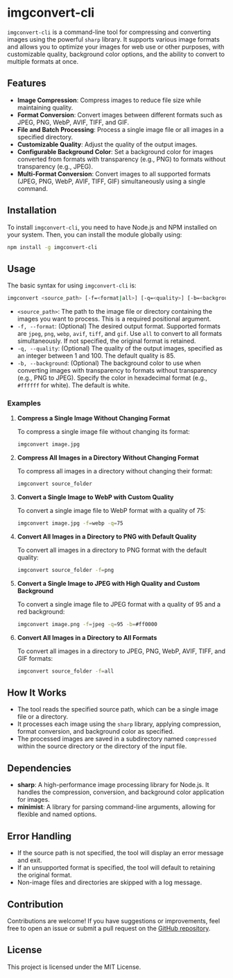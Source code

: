 # imgconvert-cli

`imgconvert-cli` is a command-line tool for compressing and converting images using the powerful `sharp` library. It supports various image formats and allows you to optimize your images for web use or other purposes, with customizable quality, background color options, and the ability to convert to multiple formats at once.

## Features

- **Image Compression**: Compress images to reduce file size while maintaining quality.
- **Format Conversion**: Convert images between different formats such as JPEG, PNG, WebP, AVIF, TIFF, and GIF.
- **File and Batch Processing**: Process a single image file or all images in a specified directory.
- **Customizable Quality**: Adjust the quality of the output images.
- **Configurable Background Color**: Set a background color for images converted from formats with transparency (e.g., PNG) to formats without transparency (e.g., JPEG).
- **Multi-Format Conversion**: Convert images to all supported formats (JPEG, PNG, WebP, AVIF, TIFF, GIF) simultaneously using a single command.

## Installation

To install `imgconvert-cli`, you need to have Node.js and NPM installed on your system. Then, you can install the module globally using:

```bash
npm install -g imgconvert-cli
```

## Usage

The basic syntax for using `imgconvert-cli` is:

```bash
imgconvert <source_path> [-f=<format|all>] [-q=<quality>] [-b=<background_color>]
```

- `<source_path>`: The path to the image file or directory containing the images you want to process. This is a required positional argument.
- `-f, --format`: (Optional) The desired output format. Supported formats are `jpeg`, `png`, `webp`, `avif`, `tiff`, and `gif`. Use `all` to convert to all formats simultaneously. If not specified, the original format is retained.
- `-q, --quality`: (Optional) The quality of the output images, specified as an integer between 1 and 100. The default quality is 85.
- `-b, --background`: (Optional) The background color to use when converting images with transparency to formats without transparency (e.g., PNG to JPEG). Specify the color in hexadecimal format (e.g., `#ffffff` for white). The default is white.

### Examples

1. **Compress a Single Image Without Changing Format**

   To compress a single image file without changing its format:

   ```bash
   imgconvert image.jpg
   ```

2. **Compress All Images in a Directory Without Changing Format**

   To compress all images in a directory without changing their format:

   ```bash
   imgconvert source_folder
   ```

3. **Convert a Single Image to WebP with Custom Quality**

   To convert a single image file to WebP format with a quality of 75:

   ```bash
   imgconvert image.jpg -f=webp -q=75
   ```

4. **Convert All Images in a Directory to PNG with Default Quality**

   To convert all images in a directory to PNG format with the default quality:

   ```bash
   imgconvert source_folder -f=png
   ```

5. **Convert a Single Image to JPEG with High Quality and Custom Background**

   To convert a single image file to JPEG format with a quality of 95 and a red background:

   ```bash
   imgconvert image.png -f=jpeg -q=95 -b=#ff0000
   ```

6. **Convert All Images in a Directory to All Formats**

   To convert all images in a directory to JPEG, PNG, WebP, AVIF, TIFF, and GIF formats:

   ```bash
   imgconvert source_folder -f=all
   ```

## How It Works

- The tool reads the specified source path, which can be a single image file or a directory.
- It processes each image using the `sharp` library, applying compression, format conversion, and background color as specified.
- The processed images are saved in a subdirectory named `compressed` within the source directory or the directory of the input file.

## Dependencies

- **sharp**: A high-performance image processing library for Node.js. It handles the compression, conversion, and background color application for images.
- **minimist**: A library for parsing command-line arguments, allowing for flexible and named options.

## Error Handling

- If the source path is not specified, the tool will display an error message and exit.
- If an unsupported format is specified, the tool will default to retaining the original format.
- Non-image files and directories are skipped with a log message.

## Contribution

Contributions are welcome! If you have suggestions or improvements, feel free to open an issue or submit a pull request on the [GitHub repository](https://github.com/macCesar/imgconvert-cli).

## License

This project is licensed under the MIT License.
